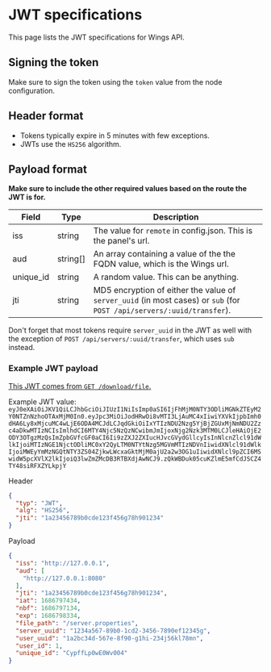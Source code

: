 # JWT specifications

This page lists the JWT specifications for Wings API.

## Signing the token

Make sure to sign the token using the `token` value from the node configuration.

## Header format

- Tokens typically expire in 5 minutes with few exceptions.
- JWTs use the `HS256` algorithm.

## Payload format

**Make sure to include the other required values based on the route the JWT is for.**

| Field      | Type     | Description                                                                                                            |
| ---------- | -------- | ---------------------------------------------------------------------------------------------------------------------- |
| iss        | string   | The value for `remote` in config.json. This is the panel's url.                                                        |
| aud        | string[] | An array containing a value of the the FQDN value, which is the Wings url.                                             |
| unique_id  | string   | A random value. This can be anything.                                                                                  |
| jti        | string   | MD5 encryption of either the value of `server_uuid` (in most cases) or `sub` (for `POST /api/servers/:uuid/transfer`). |

Don't forget that most tokens require `server_uuid` in the JWT as well with the exception of `POST /api/servers/:uuid/transfer`, which uses `sub` instead.

### Example JWT payload

[This JWT comes from `GET /download/file`.](https://github.com/devnote-dev/ptero-notes/blob/8f8c6ae86d6c3445faf68d5e55f60953daac4bb0/wings/public.md#get-downloadfile)

Example JWT value: `eyJ0eXAiOiJKV1QiLCJhbGciOiJIUzI1NiIsImp0aSI6IjFhMjM0NTY3ODliMGNkZTEyM2Y0NTZnNzhoOTAxMjM0In0.eyJpc3MiOiJodHRwOi8vMTI3LjAuMC4xIiwiYXVkIjpbImh0dHA6Ly8xMjcuMC4wLjE6ODA4MCJdLCJqdGkiOiIxYTIzNDU2Nzg5YjBjZGUxMjNmNDU2Zzc4aDkwMTIzNCIsImlhdCI6MTY4Njc5NzQzNCwibmJmIjoxNjg2Nzk3MTM0LCJleHAiOjE2ODY3OTgzMzQsImZpbGVfcGF0aCI6Ii9zZXJ2ZXIucHJvcGVydGllcyIsInNlcnZlcl91dWlkIjoiMTIzNGE1NjctODliMC0xY2QyLTM0NTYtNzg5MGVmMTIzNDVnIiwidXNlcl91dWlkIjoiMWEyYmMzNGQtNTY3ZS04ZjkwLWcxaGktMjM0ajU2a2w3OG1uIiwidXNlcl9pZCI6MSwidW5pcXVlX2lkIjoiQ3lwZmZMcDB3RTBXdjAwNCJ9.zQkWBDuk05cuKZlmE5mfCdJSCZ4TY48siRFXZYLkpjY`

Header

```json
{
  "typ": "JWT",
  "alg": "HS256",
  "jti": "1a23456789b0cde123f456g78h901234"
}
```

Payload

```json
{
  "iss": "http://127.0.0.1",
  "aud": [
    "http://127.0.0.1:8080"
  ],
  "jti": "1a23456789b0cde123f456g78h901234",
  "iat": 1686797434,
  "nbf": 1686797134,
  "exp": 1686798334,
  "file_path": "/server.properties",
  "server_uuid": "1234a567-89b0-1cd2-3456-7890ef12345g",
  "user_uuid": "1a2bc34d-567e-8f90-g1hi-234j56kl78mn",
  "user_id": 1,
  "unique_id": "CypffLp0wE0Wv004"
}
```
